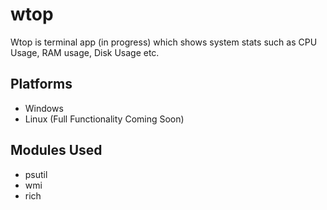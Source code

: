 
# wtop

Wtop is terminal app (in progress) which shows system stats such 
as CPU Usage, RAM usage, Disk Usage etc.

## Platforms
* Windows
* Linux (Full Functionality Coming Soon)
## Modules Used
* psutil
* wmi
* rich